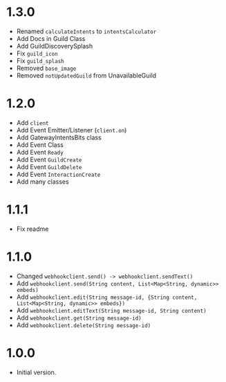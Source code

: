# 1.3.0
- Renamed `calculateIntents` to `intentsCalculator`
- Add Docs in Guild Class
- Add GuildDiscoverySplash
- Fix `guild_icon`
- Fix `guild_splash`
- Removed `base_image`
- Removed `notUpdatedGuild` from UnavailableGuild

# 1.2.0
- Add `client`
- Add Event Emitter/Listener (`client.on`)
- Add GatewayIntentsBits class
- Add Event Class
- Add Event `Ready`
- Add Event `GuildCreate`
- Add Event `GuildDelete`
- Add Event `InteractionCreate`
- Add many classes

# 1.1.1
- Fix readme

# 1.1.0
- Changed `webhookclient.send() -> webhookclient.sendText()`
- Add `webhookclient.send(String content, List<Map<String, dynamic>> embeds)`
- Add `webhookclient.edit(String message-id, {String content, List<Map<String, dynamic>> embeds})`
- Add `webhookclient.editText(String message-id, String content)`
- Add `webhookclient.get(String message-id)`
- Add `webhookclient.delete(String message-id)`

# 1.0.0

- Initial version.
